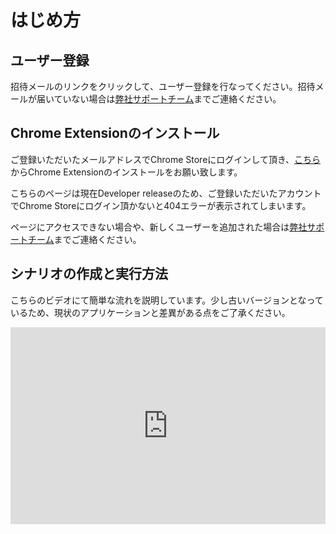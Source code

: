 # はじめ方

## ユーザー登録

招待メールのリンクをクリックして、ユーザー登録を行なってください。招待メールが届いていない場合は[弊社サポートチーム](javascript:Intercom('show'))までご連絡ください。

## Chrome Extensionのインストール

ご登録いただいたメールアドレスでChrome Storeにログインして頂き、[こちら](https://chrome.google.com/webstore/detail/autify-recorder/jggibfiodonlmkjbmlooehabjldddbgn)からChrome Extensionのインストールをお願い致します。

こちらのページは現在Developer releaseのため、ご登録いただいたアカウントでChrome Storeにログイン頂かないと404エラーが表示されてしまいます。

ページにアクセスできない場合や、新しくユーザーを追加された場合は[弊社サポートチーム](javascript:Intercom('show'))までご連絡ください。

## シナリオの作成と実行方法

こちらのビデオにて簡単な流れを説明しています。少し古いバージョンとなっているため、現状のアプリケーションと差異がある点をご了承ください。

<div style="position: relative; padding-bottom: 62.5%; height: 0;"><iframe src="https://www.loom.com/embed/2a3a407fe0454d31bef4aead5cd45cb6" frameborder="0" webkitallowfullscreen mozallowfullscreen allowfullscreen style="position: absolute; top: 0; left: 0; width: 100%; height: 100%;"></iframe></div>
